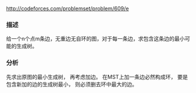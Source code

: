 http://codeforces.com/problemset/problem/609/e

### 描述

给一个n个点m条边，无重边无自环的图，对于每一条边，求包含这条边的最小可能的生成树。

### 分析

先求出原图的最小生成树， 再考虑加边。 在MST上加一条边必然构成环， 要是包含新加的边的生成树最小， 则必须删去环中最大的边。

